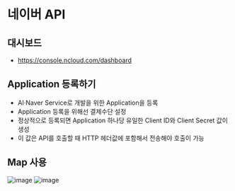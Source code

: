# 네이버 API

## 대시보드
- https://console.ncloud.com/dashboard

## Application 등록하기
- AI·Naver Service로 개발을 위한 Application을 등록
- Application 등록을 위해선 결제수단 설정
- 정상적으로 등록되면 Application 하나당 유일한 Client ID와 Client Secret 값이 생성
- 이 값은 API를 호출할 때 HTTP 헤더값에 포함해서 전송해야 호출이 가능

## Map 사용
![image](https://user-images.githubusercontent.com/81352078/119538355-ffa2d300-bdc5-11eb-8136-052a315bcdd9.png)
![image](https://user-images.githubusercontent.com/81352078/119538444-1517fd00-bdc6-11eb-9a90-6282dc219595.png)

